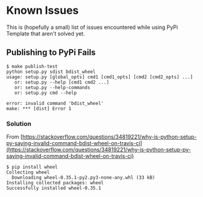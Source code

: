# Known Issues

This is (hopefully a small) list of issues encountered while using PyPi Template that aren't solved yet.

## Publishing to PyPi Fails

```console
$ make publish-test
python setup.py sdist bdist_wheel
usage: setup.py [global_opts] cmd1 [cmd1_opts] [cmd2 [cmd2_opts] ...]
   or: setup.py --help [cmd1 cmd2 ...]
   or: setup.py --help-commands
   or: setup.py cmd --help

error: invalid command 'bdist_wheel'
make: *** [dist] Error 1
```

### Solution

From [https://stackoverflow.com/questions/34819221/why-is-python-setup-py-saying-invalid-command-bdist-wheel-on-travis-ci](https://stackoverflow.com/questions/34819221/why-is-python-setup-py-saying-invalid-command-bdist-wheel-on-travis-ci)

```console
$ pip install wheel
Collecting wheel
  Downloading wheel-0.35.1-py2.py3-none-any.whl (33 kB)
Installing collected packages: wheel
Successfully installed wheel-0.35.1
```
